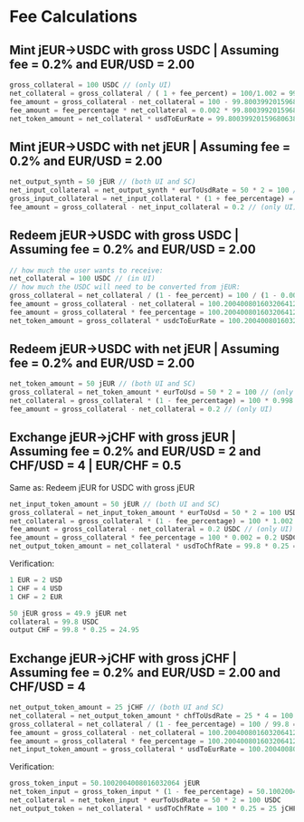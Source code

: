 # Fee Calculations

## Mint jEUR->USDC with gross USDC | Assuming fee = 0.2% and EUR/USD = 2.00

```js
gross_collateral = 100 USDC // (only UI)
net_collateral = gross_collateral / ( 1 + fee_percent) = 100/1.002 = 99.8003992015968063872 // (only SC)
fee_amount = gross_collateral - net_collateral = 100 - 99.8003992015968063872 = 0.1996007984031936128 // (only for UI)
fee_amount = fee_percentage * net_collateral = 0.002 * 99.8003992015968063872 = 0.1996007984031936128 // (Check in SC)
net_token_amount = net_collateral * usdToEurRate = 99.8003992015968063872 * 0.5 = 49.9001996007984031936 // (both SC and UI)
```

## Mint jEUR->USDC with net jEUR | Assuming fee = 0.2% and EUR/USD = 2.00

```js
net_output_synth = 50 jEUR // (both UI and SC)
net_input_collateral = net_output_synth * eurToUsdRate = 50 * 2 = 100 // (only SC)
gross_input_collateral = net_input_collateral * (1 + fee_percentage) = 100 * 1.002 = 100.2 // (only UI)
fee_amount = gross_collateral - net_input_collateral = 0.2 // (only UI)
```

## Redeem jEUR->USDC with gross USDC | Assuming fee = 0.2% and EUR/USD = 2.00

```js
// how much the user wants to receive:
net_collateral = 100 USDC // (in UI)
// how much the USDC will need to be converted from jEUR:
gross_collateral = net_collateral / (1 - fee_percent) = 100 / (1 - 0.002) = 100 / 0.998 = 100.2004008016032064128 USDC // (in SC)
fee_amount = gross_collateral - net_collateral = 100.2004008016032064128 - 100 = 0.2004008016032064128 USDC // (only for UI)
fee_amount = gross_collateral * fee_percentage = 100.2004008016032064128 * 0.002 = 0.2004008016032064128 USDC // (check in SC)
net_token_amount = gross_collateral * usdcToEurRate = 100.2004008016032064128 * 0.5 = 50.1002004008016032064 // (both SC and UI)
```

## Redeem jEUR->USDC with net jEUR | Assuming fee = 0.2% and EUR/USD = 2.00

```js
net_token_amount = 50 jEUR // (both UI and SC)
gross_collateral = net_token_amount * eurToUsd = 50 * 2 = 100 // (only SC)
net_collateral = gross_collateral * (1 - fee_percentage) = 100 * 0.998 = 99.8 // (only UI)
fee_amount = gross_collateral - net_collateral = 0.2 // (only UI)
```

## Exchange jEUR->jCHF with gross jEUR | Assuming fee = 0.2% and EUR/USD = 2 and CHF/USD = 4 | EUR/CHF = 0.5

Same as: Redeem jEUR for USDC with gross jEUR

```js
net_input_token_amount = 50 jEUR // (both UI and SC)
gross_collateral = net_input_token_amount * eurToUsd = 50 * 2 = 100 USDC // (only SC)
net_collateral = gross_collateral * (1 - fee_percentage) = 100 * 1.002 = 99.8 USDC // (temp variable)
fee_amount = gross_collateral - net_collateral = 0.2 USDC // (only UI)
fee_amount = gross_collateral * fee_percentage = 100 * 0.002 = 0.2 USDC // (Check in SC)
net_output_token_amount = net_collateral * usdToChfRate = 99.8 * 0.25 = 24.95 jCHF // (both UI and SC)
```

Verification:

```js
1 EUR = 2 USD
1 CHF = 4 USD
1 CHF = 2 EUR

50 jEUR gross = 49.9 jEUR net
collateral = 99.8 USDC
output CHF = 99.8 * 0.25 = 24.95
```

## Exchange jEUR->jCHF with gross jCHF | Assuming fee = 0.2% and EUR/USD = 2.00 and CHF/USD = 4

```js
net_output_token_amount = 25 jCHF // (both UI and SC)
net_collateral = net_output_token_amount * chfToUsdRate = 25 * 4 = 100 USDC // (temp variable)
gross_collateral = net_collateral / (1 - fee_percentage) = 100 / 99.8 = 100.2004008016032064128 USDC // (only SC)
fee_amount = gross_collateral - net_collateral = 100.2004008016032064128 - 100 = 0.2004008016032064128 USDC // (only UI)
fee_amount = gross_collateral * fee_percentage = 100.2004008016032064128 * 0.002 = 0.2004008016032064128 USDC // (Check in SC)
net_input_token_amount = gross_collateral * usdToEurRate = 100.2004008016032064128 * 0.5 = 50.1002004008016032064 jEUR // (both UI and SC)
```

Verification:

```js
gross_token_input = 50.1002004008016032064 jEUR
net_token_input = gross_token_input * (1 - fee_percentage) = 50.1002004008016032064 * (1 − 0.002) = 50 jEUR
net_collateral = net_token_input * eurToUsdRate = 50 * 2 = 100 USDC
net_output_token = net_collateral * usdToChfRate = 100 * 0.25 = 25 jCHF
```

